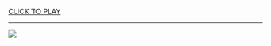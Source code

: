 
<a href="https://premium76.site?title=this_is_not_a_game_unblocked&ref=13M">CLICK TO PLAY</a></h3>
<hr>

<a href="https://premium76.site?title=this_is_not_a_game_unblocked&ref=13M"><img src="https://clearcache.store/games.png"></a>



